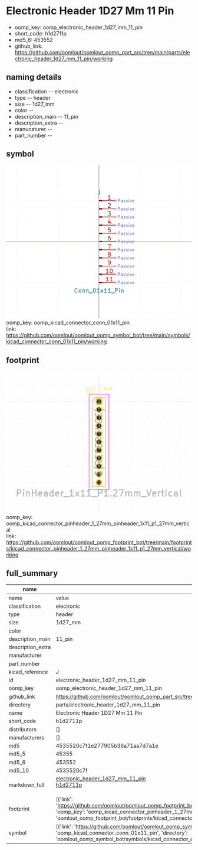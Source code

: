 # Electronic Header 1D27 Mm 11 Pin

  
* oomp_key: oomp_electronic_header_1d27_mm_11_pin 
* short_code: h1d2711p
* md5_6: 453552  
* github_link: https://github.com/oomlout/oomlout_oomp_part_src/tree/main/parts/electronic_header_1d27_mm_11_pin/working  
## naming details
* classification -- electronic
* type -- header
* size -- 1d27_mm
* color -- 
* description_main -- 11_pin
* description_extra -- 
* manucaturer -- 
* part_number -- 



## symbol

![](symbol/0/working/working_600.png)  
oomp_key: oomp_kicad_connector_conn_01x11_pin  
link: https://github.com/oomlout/oomlout_oomp_symbol_bot/tree/main/symbols/kicad_connector_conn_01x11_pin/working  

## footprint

![](footprint/0/working/working_600.png)  
oomp_key: oomp_kicad_connector_pinheader_1_27mm_pinheader_1x11_p1_27mm_vertical  
link: https://github.com/oomlout/oomlout_oomp_footprint_bot/tree/main/footprints/kicad_connector_pinheader_1_27mm_pinheader_1x11_p1_27mm_vertical/working  

## full_summary
| name | value | 
| --- | --- | 
| name | value | 
| classification | electronic | 
| type | header | 
| size | 1d27_mm | 
| color |  | 
| description_main | 11_pin | 
| description_extra |  | 
| manufacturer |  | 
| part_number |  | 
| kicad_reference | J | 
| id | electronic_header_1d27_mm_11_pin | 
| oomp_key | oomp_electronic_header_1d27_mm_11_pin | 
| github_link | https://github.com/oomlout/oomlout_oomp_part_src/tree/main/parts/electronic_header_1d27_mm_11_pin/working | 
| directory | parts/electronic_header_1d27_mm_11_pin | 
| name | Electronic Header 1D27 Mm 11 Pin | 
| short_code | h1d2711p | 
| distributors | [] | 
| manufacturers | [] | 
| md5 | 4535520c7f1e277905b36a71aa7d7a1e | 
| md5_5 | 45355 | 
| md5_6 | 453552 | 
| md5_10 | 4535520c7f | 
| markdown_full | [electronic_header_1d27_mm_11_pin](https://github.com/oomlout/oomlout_oomp_part_src/tree/main/parts/electronic_header_1d27_mm_11_pin/working)<br>[h1d2711p](https://github.com/oomlout/oomlout_oomp_part_src/tree/main/parts/electronic_header_1d27_mm_11_pin/working)<br><br> | 
| footprint | [{'link': 'https://github.com/oomlout/oomlout_oomp_footprint_bot/tree/main/foootprntss/kicad_connector_pinheader_1_27mm_pinheader_1x11_p1_27mm_vertical', 'oomp_key': 'oomp_kicad_connector_pinheader_1_27mm_pinheader_1x11_p1_27mm_vertical', 'directory': 'oomlout_oomp_footprint_bot/footprints/kicad_connector_pinheader_1_27mm_pinheader_1x11_p1_27mm_vertical//working/working.kicad_mod'}] | 
| symbol | [{'link': 'https://github.com/oomlout/oomlout_oomp_symbol_bot/tree/main/symbols/kicad_connector_conn_01x11_pin', 'oomp_key': 'oomp_kicad_connector_conn_01x11_pin', 'directory': 'oomlout_oomp_symbol_bot/symbols/kicad_connector_conn_01x11_pin//working/working.kicad_sym'}] | 
